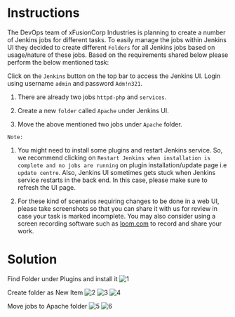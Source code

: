 # Instructions

The DevOps team of xFusionCorp Industries is planning to create a number of Jenkins jobs for different tasks. To easily manage the jobs within Jenkins UI they decided to create different `Folders` for all Jenkins jobs based on usage/nature of these jobs. Based on the requirements shared below please perform the below mentioned task:


Click on the `Jenkins` button on the top bar to access the Jenkins UI. Login using username `admin` and password `Adm!n321`.

1. There are already two jobs `httpd-php` and `services`.

2. Create a new `folder` called `Apache` under Jenkins UI.

3. Move the above mentioned two jobs under `Apache` folder.

`Note:`

1. You might need to install some plugins and restart Jenkins service. So, we recommend clicking on `Restart Jenkins when installation is complete and no jobs are running` on plugin installation/update page i.e `update centre`. Also, Jenkins UI sometimes gets stuck when Jenkins service restarts in the back end. In this case, please make sure to refresh the UI page.

2. For these kind of scenarios requiring changes to be done in a web UI, please take screenshots so that you can share it with us for review in case your task is marked incomplete. You may also consider using a screen recording software such as [loom.com](http://loom.com/) to record and share your work.

# Solution

Find Folder under Plugins and install it
![1](https://github.com/user-attachments/assets/d3828d9b-8649-43e9-9f85-6c300c5a250f)

Create folder as New Item
![2](https://github.com/user-attachments/assets/f4641725-bb8f-4ea8-9bfa-042d4725bc72)
![3](https://github.com/user-attachments/assets/2973e025-2cb5-4e72-894e-30692d40a806)
![4](https://github.com/user-attachments/assets/4e6b5523-ecc4-4dc1-91b4-b35567010dbd)

Move jobs to Apache folder
![5](https://github.com/user-attachments/assets/a8652874-a5aa-45b1-b3f3-fd805aebf03c)
![6](https://github.com/user-attachments/assets/c9f022f6-7993-40bb-8fae-2703339df5c6)
